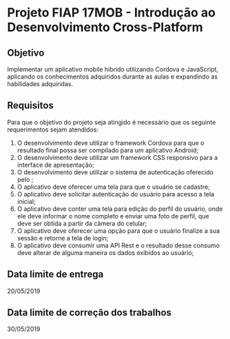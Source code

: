 # Projeto FIAP 17MOB - Introdução ao Desenvolvimento Cross-Platform



## Objetivo
Implementar um aplicativo mobile hibrido utilizando Cordova e JavaScript, aplicando os conhecimentos adquiridos durante as aulas e expandindo as habilidades adquiridas.


## Requisitos
Para que o objetivo do projeto seja atingido é necessário que os seguinte requerimentos sejam atendidos:

1. O desenvolvimento deve utilizar o framework Cordova para que o resultado final possa ser compilado para um aplicativo Android;
2. O desenvolvimento deve utilizar um framework CSS responsivo para a interface de apresentação;
3. O desenvolvimento deve utilizar o sistema de autenticação oferecido pelo  ;
4. O aplicativo deve oferecer uma tela para que o usuário se cadastre;
5. O aplicativo deve solicitar autenticação do usuário para acesso a tela inicial;
6. O aplicativo deve conter uma tela para edição do perfil do usuário, onde ele deve informar o nome completo e enviar uma foto de perfil, que deve ser obtida a partir da câmera do celular;
6. O aplicativo deve oferecer uma opção para que o usuário finalize a sua sessão e retorne a tela de login;
7. O aplicativo deve consumir uma API Rest e o resultado desse consumo deve alterar de alguma maneira os dados exibidos ao usuário;


## Data limite de entrega
20/05/2019


## Data limite de correção dos trabalhos
30/05/2019
